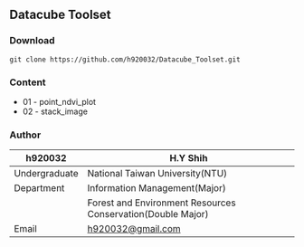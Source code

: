 ## Datacube Toolset

### Download
	git clone https://github.com/h920032/Datacube_Toolset.git

### Content
* 01 - point_ndvi_plot
* 02 - stack_image
### Author
|h920032|H.Y Shih
|---|---
|Undergraduate | National Taiwan University(NTU)
|Department|Information Management(Major)
||Forest and Environment Resources Conservation(Double Major)
|Email|h920032@gmail.com|
